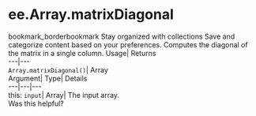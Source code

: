  
#  ee.Array.matrixDiagonal 
bookmark_borderbookmark Stay organized with collections  Save and categorize content based on your preferences.
Computes the diagonal of the matrix in a single column. 
Usage| Returns  
---|---  
`Array.matrixDiagonal()`| Array  
Argument| Type| Details  
---|---|---  
this: `input`| Array| The input array.  
Was this helpful?
